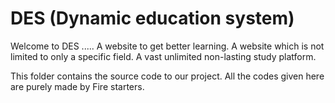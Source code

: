 # DES (Dynamic education system)
 
Welcome to DES .....
A website to get better learning. 
A website which is not limited to only a specific field.
A vast unlimited non-lasting study platform.


This folder contains the source code to our project.
All the codes given here are purely made by Fire starters.

